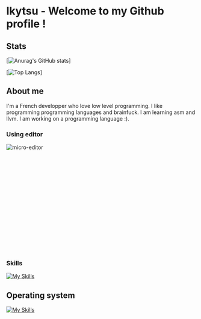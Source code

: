 # Ikytsu - Welcome to my Github profile !

## Stats
[![Anurag's GitHub stats](https://github-readme-stats.vercel.app/api?username=Ikytsu&theme=tokyonight)]

[![Top Langs](https://github-readme-stats.vercel.app/api/top-langs/?username=Ikytsu&layout=compact&theme=tokyonight)]

## About me

I'm a French developper who love low level programming.
I like programming programming languages and brainfuck.
I am learning asm and llvm.
I am working on a programming language :).

### Using editor

![micro-editor](https://github.com/Ikytsu/Ikytsu/assets/155775453/363328bb-5bec-487b-a347-190f237344b6)<?xml version="1.0" standalone="no"?>
<!DOCTYPE svg PUBLIC "-//W3C//DTD SVG 20010904//EN"
 "http://www.w3.org/TR/2001/REC-SVG-20010904/DTD/svg10.dtd">
<svg version="1.0" xmlns="http://www.w3.org/2000/svg"
 width="860.000000pt" height="430.000000pt" viewBox="0 0 860.000000 430.000000"
 preserveAspectRatio="xMidYMid meet">

<g transform="translate(0.000000,430.000000) scale(0.100000,-0.100000)"
fill="#000000" stroke="none">
<path d="M4126 3959 c-443 -61 -822 -333 -1024 -734 -227 -452 -171 -1001 144
-1415 58 -77 205 -215 295 -277 144 -99 313 -171 494 -211 113 -24 417 -24
530 0 272 59 480 172 676 367 404 401 509 1001 265 1517 -180 380 -539 659
-948 739 -100 20 -337 27 -432 14z m28 -695 c26 -25 29 -59 13 -136 -14 -67
-34 -124 -135 -383 -57 -146 -47 -241 30 -296 43 -31 132 -38 183 -13 79 37
192 176 236 293 12 31 39 142 60 248 21 106 45 206 54 224 27 52 63 79 105 79
53 0 81 -26 87 -81 6 -55 -56 -250 -144 -453 -47 -107 -57 -140 -56 -179 3
-59 27 -104 74 -135 28 -20 42 -23 83 -18 27 3 64 16 83 28 35 24 80 103 92
160 4 17 13 34 20 36 25 8 9 -174 -22 -240 -66 -146 -215 -202 -312 -117 -44
39 -59 85 -59 185 l-1 82 -30 -57 c-41 -78 -149 -185 -222 -219 -49 -23 -71
-27 -144 -27 -78 0 -89 2 -121 27 -57 44 -82 106 -88 223 l-5 100 -23 -60
c-45 -116 -102 -409 -102 -526 0 -27 7 -79 16 -114 20 -79 13 -127 -24 -155
-32 -26 -78 -21 -104 11 -46 55 -7 252 142 714 55 173 63 208 86 390 37 300
46 338 102 398 20 21 35 27 68 27 25 0 49 -6 58 -16z"/>
<path d="M4402 988 c-18 -18 -14 -53 9 -74 19 -17 23 -17 47 -3 30 16 40 52
22 75 -15 17 -61 19 -78 2z"/>
<path d="M2735 830 c-19 -21 -18 -22 68 -108 l87 -87 -87 -87 -87 -87 22 -24
22 -23 110 110 111 110 -108 108 c-59 59 -110 108 -114 108 -3 0 -14 -9 -24
-20z"/>
<path d="M3557 794 c-3 -4 -30 -14 -59 -24 -59 -19 -65 -33 -16 -40 l33 -5 3
-154 c3 -165 -1 -178 -46 -183 -16 -2 -27 -9 -27 -18 0 -12 20 -16 113 -18
107 -3 112 -2 112 18 0 14 -7 20 -24 20 -42 0 -47 18 -44 161 l3 133 46 28
c25 16 62 31 81 35 30 4 41 1 62 -20 25 -26 26 -29 26 -166 0 -148 -7 -171
-51 -171 -12 0 -19 -7 -19 -18 0 -18 32 -20 198 -13 32 1 28 29 -5 33 -44 5
-53 37 -51 173 l3 119 41 29 c54 38 120 47 152 21 21 -18 22 -27 23 -167 1
-158 -4 -177 -47 -177 -17 0 -24 -6 -24 -20 0 -20 5 -21 113 -18 92 2 112 6
112 18 0 9 -11 16 -27 18 -14 2 -31 9 -36 15 -6 7 -12 83 -13 169 -4 149 -5
158 -28 182 -58 61 -152 56 -252 -15 -12 -9 -21 -6 -41 14 -56 56 -142 57
-222 2 -20 -14 -39 -25 -41 -25 -2 0 -5 15 -7 32 -3 31 -25 48 -41 32z"/>
<path d="M4382 776 c-44 -14 -62 -25 -60 -36 2 -11 13 -14 41 -12 l37 4 -2
-169 -3 -168 -37 -9 c-21 -5 -38 -15 -38 -23 0 -10 26 -13 115 -13 90 0 115 3
115 14 0 7 -15 17 -32 22 l-33 10 -3 202 c-3 230 7 213 -100 178z"/>
<path d="M4785 791 c-95 -23 -155 -91 -170 -193 -15 -96 46 -208 131 -244 56
-23 134 -18 194 14 63 32 100 76 82 94 -9 9 -19 5 -44 -20 -65 -62 -142 -78
-199 -39 -52 35 -79 90 -79 165 0 75 17 119 59 155 67 56 140 42 183 -35 26
-47 55 -60 75 -32 19 26 16 40 -18 79 -46 52 -134 75 -214 56z"/>
<path d="M5190 790 c-8 -6 -34 -15 -57 -21 -54 -14 -57 -37 -5 -41 l37 -3 3
-148 c3 -165 -3 -187 -48 -187 -23 0 -30 -4 -30 -20 0 -19 7 -20 115 -20 108
0 115 1 115 20 0 15 -7 20 -28 20 -47 0 -52 13 -52 151 l0 128 37 30 c41 34
76 39 118 17 45 -23 81 6 64 51 -18 49 -118 37 -182 -23 -14 -13 -29 -24 -32
-24 -3 0 -5 18 -5 40 0 42 -17 52 -50 30z"/>
<path d="M5667 787 c-145 -45 -200 -236 -106 -366 37 -52 78 -72 156 -79 110
-8 194 42 228 137 48 137 -20 283 -144 310 -63 13 -85 13 -134 -2z m143 -55
c42 -31 60 -79 60 -161 0 -127 -47 -191 -138 -191 -71 0 -116 55 -128 153 -19
162 99 276 206 199z"/>
<path d="M2980 380 l0 -30 155 0 155 0 0 30 0 30 -155 0 -155 0 0 -30z"/>
</g>
</svg>



### Skills
[![My Skills](https://skillicons.dev/icons?i=c,cpp,cs,python,java,lua,unity,blender&theme=dark)](https://skillicons.dev)

## Operating system
[![My Skills](https://skillicons.dev/icons?i=mint&theme=dark)](https://skillicons.dev)
